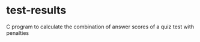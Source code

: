 # test-results
C program to calculate the combination of answer scores of a quiz test with penalties
